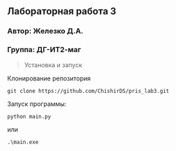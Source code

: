 ## Лабораторная работа 3

### Автор: Железко Д.А.
### Группа: ДГ-ИТ2-маг

>Установка и запуск

Клонирование репозитория

```
git clone https://github.com/ChishirDS/pris_lab3.git
```

Запуск программы:

```
python main.py
```

или

```
.\main.exe
```